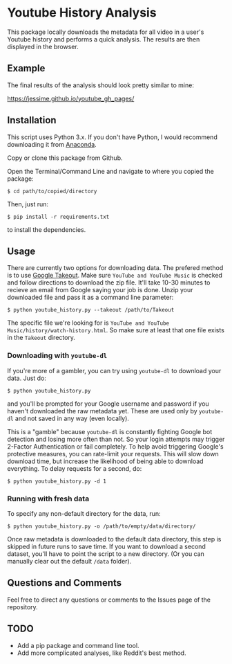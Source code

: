# Youtube History Analysis

This package locally downloads the metadata for all video in a user's Youtube history and performs a quick analysis. The results are then displayed in the browser.

## Example

The final results of the analysis should look pretty similar to mine:

https://jessime.github.io/youtube_gh_pages/

## Installation
This script uses Python 3.x. If you don't have Python, I would recommend downloading it from [Anaconda](https://www.continuum.io/downloads).

Copy or clone this package from Github.

Open the Terminal/Command Line and navigate to where you copied the package:

    $ cd path/to/copied/directory

Then, just run:

    $ pip install -r requirements.txt

to install the dependencies.

## Usage

There are currently two options for downloading data.
The prefered method is to use [Google Takeout](https://takeout.google.com/).
Make sure `YouTube and YouTube Music` is checked and follow directions to download the zip file.
It'll take 10-30 minutes to recieve an email from Google saying your job is done.
Unzip your downloaded file and pass it as a command line parameter:

    $ python youtube_history.py --takeout /path/to/Takeout
    
The specific file we're looking for is `YouTube and YouTube Music/history/watch-history.html`.
So make sure at least that one file exists in the `Takeout` directory.
    
### Downloading with `youtube-dl`
If you're more of a gambler, you can try using `youtube-dl` to download your data.
Just do:

    $ python youtube_history.py

and you'll be prompted for your Google username and password if you haven't downloaded the raw metadata yet.
These are used only by `youtube-dl` and not saved in any way (even locally).

This is a "gamble" because `youtube-dl` is constantly fighting Google bot detection and losing more often than not.
So your login attempts may trigger 2-Factor Authentication or fail completely.
To help avoid triggering Google's protective measures, you can rate-limit your requests.
This will slow down download time, but increase the likelihood of being able to download everything.
To delay requests for a second, do:

    $ python youtube_history.py -d 1

### Running with fresh data

To specify any non-default directory for the data, run:

    $ python youtube_history.py -o /path/to/empty/data/directory/

Once raw metadata is downloaded to the default data directory, this step is skipped in future runs to save time.
If you want to download a second dataset, you'll have to point the script to a new directory.
(Or you can manually clear out the default `/data` folder). 

## Questions and Comments

Feel free to direct any questions or comments to the Issues page of the repository.

## TODO

* Add a pip package and command line tool.
* Add more complicated analyses, like Reddit's best method.
